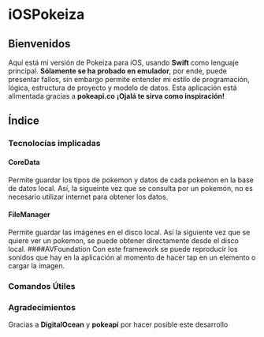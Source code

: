 # iOSPokeiza
## Bienvenidos
Aquí está mi versión de Pokeiza para iOS, usando **Swift** como lenguaje principal. **Sólamente se ha probado en emulador**, por ende, puede presentar fallos, sin embargo permite entender mi estilo de programación, lógica, estructura de proyecto y modelo de datos. Esta aplicación está alimentada gracias a **pokeapi.co** **¡Ojalá te sirva como inspiración!** 

## Índice
### Tecnolocías implicadas

#### CoreData
Permite guardar los tipos de pokemon y datos de cada pokemon en la base de datos local. Así, la sigueinte vez que se consulta por un pokemón, no es necesario utilizar internet para obtener los datos.

#### FileManager
Permite guardar las imágenes en el disco local. Así la siguiente vez que se quiere ver un pokemon, se puede obtener directamente desde el disco local.
####AVFoundation
Con este framework se puede reproducir los sonidos que hay en la aplicación al momento de hacer tap en un elemento o cargar la imagen.

### Comandos Útiles

### Agradecimientos
Gracias a **DigitalOcean** y **pokeapi** por hacer posible este desarrollo